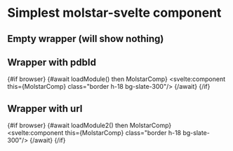 <script>
	import { browser} from '$app/environment';
	const loadModule = async () =>
		import('./WrapperRCSB.svelte').then((m) => {
			return m.default;
		});

		const loadModule2 = async () =>
		import('./WrapperURL.svelte').then((m) => {
			return m.default;
		});

</script>

# Simplest molstar-svelte component

## Empty wrapper (will show nothing)



## Wrapper with pdbId

{#if browser}
	{#await loadModule() then MolstarComp}
		<svelte:component this={MolstarComp} class="border h-18 bg-slate-300"/>
	{/await}
{/if}

## Wrapper with url

{#if browser}
	{#await loadModule2() then MolstarComp}
		<svelte:component this={MolstarComp} class="border h-18 bg-slate-300"/>
	{/await}
{/if}